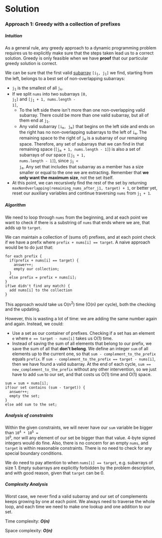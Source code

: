 # Solution
### Approach 1: Greedy with a collection of prefixes
##### Intuition
As a general rule, any greedy approach to a dynamic programming problem requires us to explicitly make sure that the steps taken lead us to a correct solution. Greedy is only feasible when we have **proof** that our particular greedy solution is correct.

We can be sure that the first valid [subarray](https://www.techiedelight.com/difference-between-subarray-subsequence-subset/) <code>[i<sub>1</sub>, j<sub>1</sub>]</code> we find, starting from the left, belongs to a best set of non-overlapping subarrays:
  - <code>j<sub>1</sub></code> is the smallest of all <code>j<sub>k</sub></code>.
  - If we split `nums` into two subarrays <code>[0, j<sub>1</sub>]</code> and <code>[j<sub>1</sub> + 1, nums.length - 1]</code>, 
    - To the left side there isn't more than one non-overlapping valid subarray. There could be more than one valid subarray, but all of them end at <code>j<sub>1</sub></code>.
    - Any valid subarray <code>[i<sub>m</sub>, j<sub>m</sub>]</code> that begins on the left side and ends on the right has no non-overlapping subarrays to the left of <code>i<sub>m</sub></code>. The remaining space to the right of <code>j<sub>m</sub></code> is a subarray of our remaining space. Therefore, any set of subarrays that we can find in that remaining space (<code>[j<sub>m</sub> + 1, nums.length - 1]</code>) is also a set of subarrays of our space (<code>[j<sub>1</sub> + 1, nums.length - 1]</code>), since <code>j<sub>1</sub> < j<sub>m</sub></code>. Any set that includes that subarray as a member has a size smaller or equal to the one we are extracting. Remember that **we only want the maximum size**, not the set itself.
  - At this point, we can recursively find the rest of the set by returning `maxNonOverlapping(remaining_nums_after_j1, target) + 1`, or better yet, reset our auxiliary variables and continue traversing `nums` from <code>j<sub>1</sub> + 1</code>.
    

##### Algorithm
We need to loop through `nums` from the beginning, and at each point we want to check if there is a substring of `nums` that ends where we are, that adds up to `target`. 

We can maintain a collection of (sums of) prefixes, and at each point check if we have a prefix where `prefix + nums[i] == target`.
A naive approach would be to do just that:
```
for each prefix {
  if(prefix + nums[i] == target) {
    answer++;
    empty our collection;
  }
  else prefix = prefix + nums[i];
}
if(we didn't find any match) {
  add nums[i] to the collection
}
```

This approach would take us O(n<sup>2</sup>) time (O(n) per cycle), both the checking and the updating.

However, this is wasting a lot of time: we are adding the same number again and again. Instead, we could:
- Use a set as our container of prefixes. Checking if a set has an element `e` where `e == target - nums[i]` takes us O(1) time.
- Instead of saving the sum of all elements that belong to our prefix, we save the sum of all that **don't belong**. We define an integer `sum` of all elements up to the current one, so that `sum - complement_to_the_prefix` equals `prefix`. If `sum - complement_to_the_prefix == target - nums[i]`, then we have found a valid subarray. At the end of each cycle, `sum == new_complement_to_the_prefix` without any other intervention, so we just have to add `sum` to our set, and that costs us O(1) time and O(1) space.
```
sum = sum + nums[i];
if(our set contains (sum - target)) {
  answer++;
  empty the set;
}
else add sum to the set;
```

##### Analysis of constraints
Within the given constraints, we will never have our `sum` variable be bigger than <code>10<sup>4</sup> * 10<sup>5</sup> = 10<sup>9</sup></code>, nor will any element of our set be bigger than that value. 4-byte signed integers would do fine. Also, there is no concern for an empty `nums`, and `target` is within reasonable constraints. There is no need to check for any special boundary conditions.

We do need to pay attention to when `nums[i] == target`, e.g. subarrays of size 1. Empty subarrays are explicitly forbidden by the problem description, and with good reason, given that `target` can be 0.

##### Complexity Analysis
Worst case, we never find a valid subarray and our set of complements keeps growing by one at each point. We always need to traverse the whole loop, and each time we need to make one lookup and one addition to our set.

Time complexity:  ***O(n)***

Space complexity: ***O(n)***
